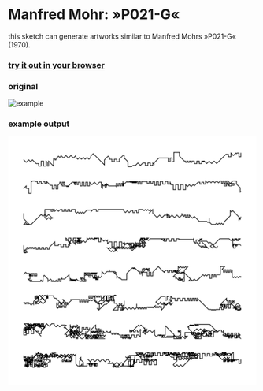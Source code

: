 # Manfred Mohr: »P021-G«

this sketch can generate artworks similar to Manfred Mohrs »P021-G« (1970).

### [try it out in your browser](https://niezuhaus.de/p/algorithmic_drawing/manfred_mohr)

### original

![example](https://upload.wikimedia.org/wikipedia/commons/3/31/Manfred_Mohr_P021G.jpg)

### example output

![example](example.svg)
